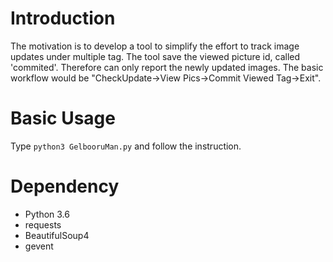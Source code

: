 # Introduction

The motivation is to develop a tool to simplify the effort to track image updates under multiple tag. The tool save the viewed picture id, called 'commited'. Therefore can only report the newly updated images. The basic workflow would be "CheckUpdate->View Pics->Commit Viewed Tag->Exit". 

# Basic Usage
Type `python3 GelbooruMan.py` and follow the instruction.

# Dependency
* Python 3.6
* requests
* BeautifulSoup4
* gevent
